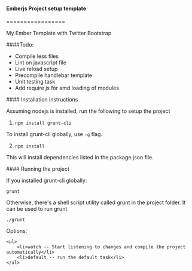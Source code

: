 #### Emberjs Project setup template
=================

My Ember Template with Twitter Bootstrap

<p>####Todo: 
    <ul> 
        <li>Compile less files</li>
        <li>Lint on javascript file</li>
        <li>Live reload setup</li>
        <li>Precompile handlebar template</li>
        <li>Unit testing task</li>
        <li>Add require js for amd loading of modules</li>
    </ul>
</p>

<p>
#### Installation instructions

Assuming nodejs is installed, run the following to setup the project

1. <code>npm install grunt-cli</code>

To install grunt-cli globally, use <code>-g</code> flag.

2. <code>npm install</code>

This will install dependencies listed in the package.json file.

</p>

<p>
#### Running the project

If you installed grunt-cli globally:

<code>grunt</code>

Otherwise, there's a shell script utility called grunt in the project folder. It can be used to run grunt

<code>./grunt</code>

Options: 

    <ul>
        <li>watch -- Start listening to changes and compile the project automatically</li>
        <li>default -- run the default task</li>
    </ul>
</p>